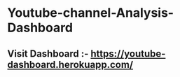 # Youtube-channel-Analysis-Dashboard


## Visit Dashboard :- https://youtube-dashboard.herokuapp.com/

